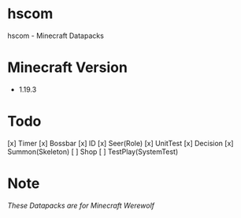 # hscom

hscom - Minecraft Datapacks

# Minecraft Version

* 1.19.3

# Todo
[x] Timer
[x] Bossbar
[x] ID
[x] Seer(Role)
[x] UnitTest
[x] Decision
[x] Summon(Skeleton)
[ ] Shop
[ ] TestPlay(SystemTest)



# Note

*These Datapacks are for Minecraft Werewolf*